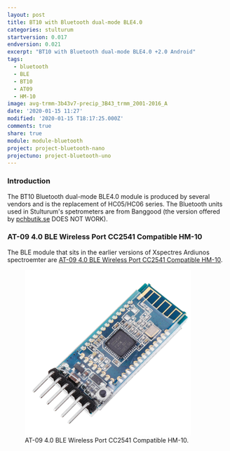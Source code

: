 ```yaml
---
layout: post
title: BT10 with Bluetooth dual-mode BLE4.0
categories: stulturum
startversion: 0.017
endversion: 0.021
excerpt: "BT10 with Bluetooth dual-mode BLE4.0 +2.0 Android"
tags:
  - bluetooth
  - BLE
  - BT10
  - AT09
  - HM-10
image: avg-trmm-3b43v7-precip_3B43_trmm_2001-2016_A
date: '2020-01-15 11:27'
modified: '2020-01-15 T18:17:25.000Z'
comments: true
share: true
module: module-bluetooth
project: project-bluetooth-nano
projectuno: project-bluetooth-uno
---
```


### Introduction

The BT10 Bluetooth dual-mode BLE4.0 module is produced by several vendors and is the replacement of HC05/HC06 series. The Bluetooth units used in Stulturum's spetrometers are from Banggood (the version offered by [pchbutik.se](https://pchbutik.se/nytt-pa-lager/690-bt12-with-bluetooth-dual-mode-ble40-20-android.html?search_query=bluetooth&results=23) DOES NOT WORK).

### AT-09 4.0 BLE Wireless Port CC2541 Compatible HM-10

The BLE module that sits in the earlier versions of Xspectres Ardiunos spectroemter are [AT-09 4.0 BLE Wireless Port CC2541 Compatible HM-10](https://www.banggood.com/5pcs-AT-09-4_0-BLE-Wireless-bluetooth-Module-Serial-Port-CC2541-Compatible-HM-10-Module-Connecting-Single-Chip-Microcomputer-p-1465911.html?utm_design=41&utm_source=emarsys&utm_medium=Neworder171109&utm_campaign=trigger-order&utm_content=winna&sc_src=email_2675773&sc_eh=9a59c5efb8cf9f481&sc_llid=20406231&sc_lid=105229698&sc_uid=53Z60pdPrF&cur_warehouse=CN).

<figure>
<img src="../../images/AT-09-4_BLE_Wireless_CC2541_HM-10.png">
<figcaption> AT-09 4.0 BLE Wireless Port CC2541 Compatible HM-10.</figcaption>
</figure>
